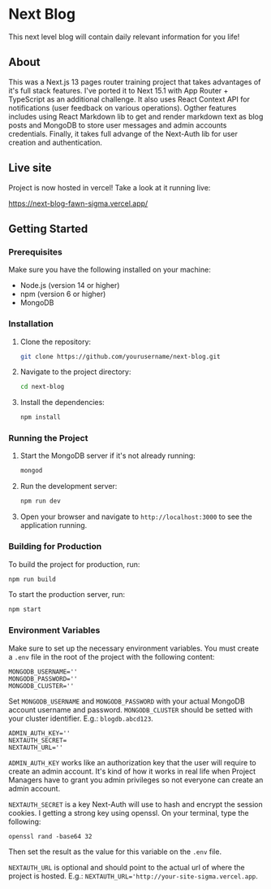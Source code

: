 # Next Blog

This next level blog will contain daily relevant information for you life!

## About

This was a Next.js 13 pages router training project that takes advantages of it's full stack features. I've ported it to Next 15.1 with App Router + TypeScript as an additional challenge. It also uses React Context API for notifications (user feedback on various operations). Ogther features includes using React Markdown lib to get and render markdown text as blog posts and MongoDB to store user messages and admin accounts credentials. Finally, it takes full advange of the Next-Auth lib for user creation and authentication.

## Live site

Project is now hosted in vercel! Take a look at it running live:

https://next-blog-fawn-sigma.vercel.app/

## Getting Started

### Prerequisites

Make sure you have the following installed on your machine:

-   Node.js (version 14 or higher)
-   npm (version 6 or higher)
-   MongoDB

### Installation

1. Clone the repository:
    ```bash
    git clone https://github.com/yourusername/next-blog.git
    ```
2. Navigate to the project directory:
    ```bash
    cd next-blog
    ```
3. Install the dependencies:
    ```bash
    npm install
    ```

### Running the Project

1. Start the MongoDB server if it's not already running:
    ```bash
    mongod
    ```
2. Run the development server:
    ```bash
    npm run dev
    ```
3. Open your browser and navigate to `http://localhost:3000` to see the application running.

### Building for Production

To build the project for production, run:

```bash
npm run build
```

To start the production server, run:

```bash
npm start
```

### Environment Variables

Make sure to set up the necessary environment variables. You must create a `.env` file in the root of the project with the following content:

```
MONGODB_USERNAME=''
MONGODB_PASSWORD=''
MONGODB_CLUSTER=''
```

Set `MONGODB_USERNAME` and `MONGODB_PASSWORD` with your actual MongoDB account username and password. `MONGODB_CLUSTER` should be setted with your cluster identifier. E.g.: `blogdb.abcd123`.

```
ADMIN_AUTH_KEY=''
NEXTAUTH_SECRET=
NEXTAUTH_URL=''
```

`ADMIN_AUTH_KEY` works like an authorization key that the user will require to create an admin account. It's kind of how it works in real life when Project Managers have to grant you admin privileges so not everyone can create an admin account.

`NEXTAUTH_SECRET` is a key Next-Auth will use to hash and encrypt the session cookies. I getting a strong key using openssl. On your terminal, type the following:
```
openssl rand -base64 32
```
Then set the result as the value for this variable on the `.env` file.

`NEXTAUTH_URL` is optional and should point to the actual url of where the project is hosted. E.g.: `NEXTAUTH_URL='http://your-site-sigma.vercel.app`.
